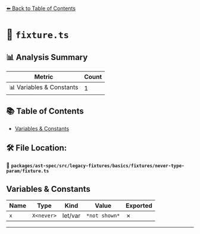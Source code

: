 [⬅️ Back to Table of Contents](../../../../../../../index.md)

# 📄 `fixture.ts`

## 📊 Analysis Summary

| Metric | Count |
|--------|-------|
| 📊 Variables & Constants | 1 |

## 📚 Table of Contents

- [Variables & Constants](#variables-constants)

## 🛠️ File Location:
📂 **`packages/ast-spec/src/legacy-fixtures/basics/fixtures/never-type-param/fixture.ts`**

## Variables & Constants

| Name | Type | Kind | Value | Exported |
|------|------|------|-------|----------|
| `x` | `X<never>` | let/var | `*not shown*` | ✗ |


---